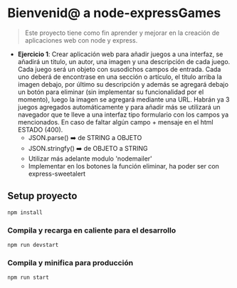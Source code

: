 # Bienvenid@ a node-expressGames

> Este proyecto tiene como fin aprender y mejorar en la creación de aplicaciones web con node y express.

* **Ejercicio 1**: Crear aplicación web para añadir juegos a una interfaz, se añadirá un titulo, un autor, una imagen y una descripción de cada juego. Cada juego será un objeto con susodichos campos de entrada. 
  Cada uno deberá de encontrase en una sección o artículo, el titulo arriba la imagen debajo, por último su descripción y además se agregará debajo un botón para eliminar (sin implementar su funcionalidad por el momento), luego la imagen se agregará mediante una URL. Habrán ya 3 juegos agregados automáticamente y para añadir más se utilizará un navegador que te lleve a una interfaz tipo formulario con los campos ya mencionados. En caso de faltar algún campo + mensaje en el html ESTADO (400).
   * JSON.parse() ➡️ de STRING a OBJETO
   * JSON.stringfy() ➡️ de OBJETO a STRING
   * Utilizar más adelante modulo 'nodemailer'
   * Implementar en los botones la función eliminar, ha poder ser con express-sweetalert



## Setup proyecto

```
npm install
```

### Compila y recarga en caliente para el desarrollo

```
npm run devstart
```

### Compila y minifica para producción

```
npm run start
```
